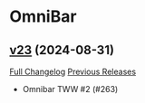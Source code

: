 # OmniBar

## [v23](https://github.com/jordonwow/omnibar/tree/v23) (2024-08-31)
[Full Changelog](https://github.com/jordonwow/omnibar/compare/v22...v23) [Previous Releases](https://github.com/jordonwow/omnibar/releases)

- Omnibar TWW #2 (#263)  
